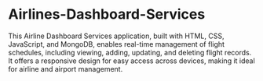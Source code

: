 # Airlines-Dashboard-Services
This Airline Dashboard Services application, built with HTML, CSS, JavaScript, and MongoDB, enables real-time management of flight schedules, including viewing, adding, updating, and deleting flight records. It offers a responsive design for easy access across devices, making it ideal for airline and airport management.
